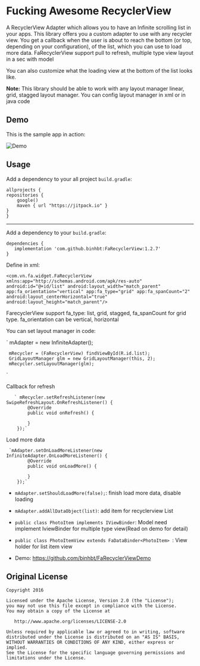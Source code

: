 
Fucking Awesome RecyclerView
=================

A RecyclerView Adapter which allows you to have an Infinite scrolling list in your apps. This library offers you a custom adapter to use with any recycler view. You get a callback when the user is about to reach the bottom (or top, depending on your configuration), of the list, which you can use to load more data. FaRecyclerView support pull to refresh, multiple type view layout in a sec with model

You can also customize what the loading view at the bottom of the list looks like.

**Note:** This library should be able to work with any layout manager linear, grid, stagged layout manager. You can config layout manager in xml or in java code

Demo
-------
This is the sample app in action:

![Demo](https://github.com/iamtheib/InfiniteRecyclerView/raw/master/assets/demo.gif)

Usage
-------
Add a dependency to your all project `build.gradle`:

    allprojects {
    repositories {
        google()
        maven { url "https://jitpack.io" }
    }
    }

-------
Add a dependency to your `build.gradle`:

    dependencies {
       implementation 'com.github.binhbt:FaRecyclerView:1.2.7'
    }

Define in xml:


`<com.vn.fa.widget.FaRecyclerView
        xmlns:app="http://schemas.android.com/apk/res-auto"
        android:id="@+id/list"
        android:layout_width="match_parent"
        app:fa_orientation="vertical"
        app:fa_type="grid"
        app:fa_spanCount="2"
        android:layout_centerHorizontal="true"
        android:layout_height="match_parent"/>
`


FarecyclerView support fa_type: list, grid, stagged, fa_spanCount for grid type. fa_orientation can be vertical, horizontal

You can set layout manager in code:

`    mAdapter = new InfiniteAdapter();

     mRecycler = (FaRecyclerView) findViewById(R.id.list);
     GridLayoutManager glm = new GridLayoutManager(this, 2);
     mRecycler.setLayoutManager(glm);
`

Callback for refresh 

       ` mRecycler.setRefreshListener(new SwipeRefreshLayout.OnRefreshListener() {
            @Override
            public void onRefresh() {

            }
        });`
        
        
 Load more data       
        

     `mAdapter.setOnLoadMoreListener(new InfiniteAdapter.OnLoadMoreListener() {
            @Override
            public void onLoadMore() {
               
            }
        });`
    
 - `mAdapter.setShouldLoadMore(false);`: finish load more data, disable loading
 - `mAdapter.addAllDataObject(list)`: add item for recyclerview List<IViewBinder>
 - `public class PhotoItem implements IViewBinder`: Model need implement IviewBinder for multiple type view(Read on demo for detail)
 - `public class PhotoItemView extends FaDataBinder<PhotoItem> `: View holder for list item view

 - Demo: https://github.com/binhbt/FaRecyclerViewDemo
 
Original License
-------

    Copyright 2016

    Licensed under the Apache License, Version 2.0 (the "License");
    you may not use this file except in compliance with the License.
    You may obtain a copy of the License at

       http://www.apache.org/licenses/LICENSE-2.0

    Unless required by applicable law or agreed to in writing, software
    distributed under the License is distributed on an "AS IS" BASIS,
    WITHOUT WARRANTIES OR CONDITIONS OF ANY KIND, either express or implied.
    See the License for the specific language governing permissions and
    limitations under the License.


